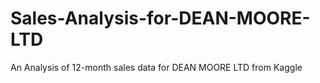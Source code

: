# Sales-Analysis-for-DEAN-MOORE-LTD
An Analysis of 12-month sales data for DEAN MOORE LTD from Kaggle
